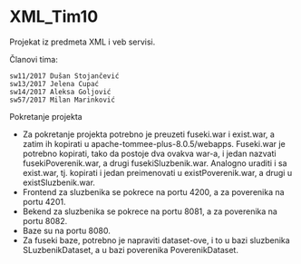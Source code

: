 # XML_Tim10

Projekat iz predmeta XML i veb servisi.

Članovi tima: 

    sw11/2017 Dušan Stojančević
    sw13/2017 Jelena Cupać
    sw14/2017 Aleksa Goljović
    sw57/2017 Milan Marinković
    
Pokretanje projekta

- Za pokretanje projekta potrebno je preuzeti fuseki.war i exist.war, a zatim ih kopirati u apache-tommee-plus-8.0.5/webapps. Fuseki.war je potrebno kopirati, tako da postoje dva ovakva war-a, i jedan nazvati fusekiPoverenik.war, a drugi fusekiSluzbenik.war. Analogno uraditi i sa exist.war, tj. kopirati i jedan preimenovati u existPoverenik.war, a drugi u existSluzbenik.war. 
- Frontend za sluzbenika se pokrece na portu 4200, a za poverenika na portu 4201.
- Bekend za sluzbenika se pokrece na portu 8081, a za poverenika na portu 8082.
- Baze su na portu 8080. 
- Za fuseki baze, potrebno je napraviti dataset-ove, i to u bazi sluzbenika SLuzbenikDataset, a u bazi poverenika PoverenikDataset.
